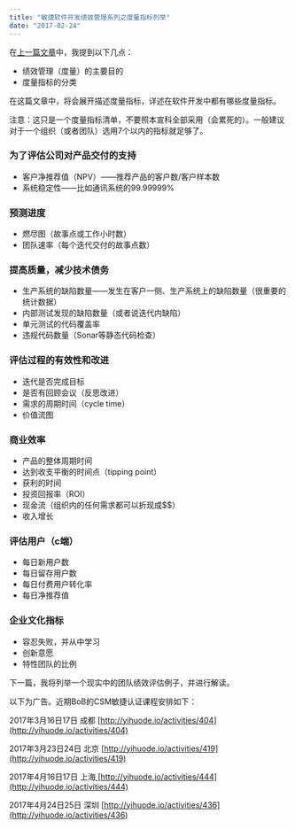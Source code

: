```yaml
---
title: "敏捷软件开发绩效管理系列之度量指标列举"
date: "2017-02-24"
---
```


在[上一篇文章](http://bobjiang.com/agile-measurement-performance-management-agile-coach/)中，我提到以下几点：

- 绩效管理（度量）的主要目的
- 度量指标的分类

在这篇文章中，将会展开描述度量指标，详述在软件开发中都有哪些度量指标。

注意：这只是一个度量指标清单，不要照本宣科全部采用（会累死的）。一般建议对于一个组织（或者团队）选用7个以内的指标就足够了。

### 为了评估公司对产品交付的支持

- 客户净推荐值（NPV）——推荐产品的客户数/客户样本数
- 系统稳定性——比如通讯系统的99.99999%

### 预测进度

- 燃尽图（故事点或工作小时数）
- 团队速率（每个迭代交付的故事点数）

### 提高质量，减少技术债务

- 生产系统的缺陷数量——发生在客户一侧、生产系统上的缺陷数量（很重要的统计数据）
- 内部测试发现的缺陷数量（或者说迭代内缺陷）
- 单元测试的代码覆盖率
- 违规代码数量（Sonar等静态代码检查）

### 评估过程的有效性和改进

- 迭代是否完成目标
- 是否有回顾会议（反思改进）
- 需求的周期时间（cycle time）
- 价值流图

### 商业效率

- 产品的整体周期时间
- 达到收支平衡的时间点（tipping point）
- 获利的时间
- 投资回报率（ROI）
- 现金流（组织内的任何需求都可以折现成$$）
- 收入增长

### 评估用户（c端）

- 每日新用户数
- 每日留存用户数
- 每日付费用户转化率
- 每日净推荐值

### 企业文化指标

- 容忍失败，并从中学习
- 创新意愿
- 特性团队的比例

下一篇，我将列举一个现实中的团队绩效评估例子，并进行解读。

以下为广告。近期BoB的CSM敏捷认证课程安排如下：

2017年3月16日17日 成都 [http://yihuode.io/activities/404](http://yihuode.io/activities/404)

2017年3月23日24日 北京 [http://yihuode.io/activities/419](http://yihuode.io/activities/419)

2017年4月16日17日 上海[ ](http://yihuode.io/activities/444)[http://yihuode.io/activities/444](http://yihuode.io/activities/444)

2017年4月24日25日 深圳 [http://yihuode.io/activities/436](http://yihuode.io/activities/436)
